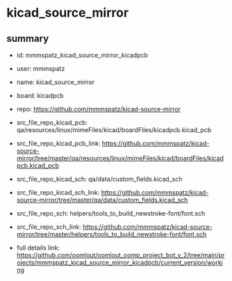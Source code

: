 # kicad_source_mirror
 
## summary 
* id: mmmspatz_kicad_source_mirror_kicadpcb
* user: mmmspatz
* name: kicad_source_mirror
* board: kicadpcb
* repo: https://github.com/mmmspatz/kicad-source-mirror
* src_file_repo_kicad_pcb: qa/resources/linux/mimeFiles/kicad/boardFiles/kicadpcb.kicad_pcb
* src_file_repo_kicad_pcb_link: https://github.com/mmmspatz/kicad-source-mirror/tree/master/qa/resources/linux/mimeFiles/kicad/boardFiles/kicadpcb.kicad_pcb
* src_file_repo_kicad_sch: qa/data/custom_fields.kicad_sch
* src_file_repo_kicad_sch_link: https://github.com/mmmspatz/kicad-source-mirror/tree/master/qa/data/custom_fields.kicad_sch

* src_file_repo_sch: helpers/tools_to_build_newstroke-font/font.sch
* src_file_repo_sch_link: https://github.com/mmmspatz/kicad-source-mirror/tree/master/helpers/tools_to_build_newstroke-font/font.sch
* full details link: https://github.com/oomlout/oomlout_oomp_project_bot_v_2/tree/main/projects/mmmspatz_kicad_source_mirror_kicadpcb/current_version/working  








